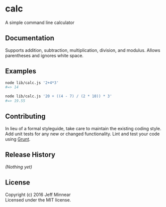 # calc

A simple command line calculator

## Documentation
Supports addition, subtraction, multiplication, division, and modulus.
Allows parentheses and ignores white space.

## Examples
```bash
node lib/calc.js '2+4*3'
#=> 14
```

```bash
node lib/calc.js '20 + ((4 - 7) / (2 * 10)) * 3'
#=> 19.55
```

## Contributing
In lieu of a formal styleguide, take care to maintain the existing coding style. Add unit tests for any new or changed functionality. Lint and test your code using [Grunt](http://gruntjs.com/).

## Release History
_(Nothing yet)_

## License
Copyright (c) 2016 Jeff Minnear  
Licensed under the MIT license.
